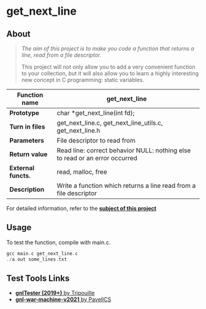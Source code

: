 # get_next_line

## About

> *The aim of this project is to make you code a function that returns a line, read from a file descriptor.*
>
> This project will not only allow you to add a very convenient function to your collection, but it will also allow you to learn a highly interesting new concept in C programming: static variables.

| **Function name**    | get_next_line                                                |
| -------------------- | ------------------------------------------------------------ |
| **Prototype**        | char *get_next_line(int fd);                                 |
| **Turn in files**    | get_next_line.c, get_next_line_utils.c, get_next_line.h      |
| **Parameters**       | File descriptor to read from                                 |
| **Return value**     | Read line:  correct behavior NULL: nothing else to read or an error occurred |
| **External functs.** | read, malloc, free                                           |
| **Description**      | Write a function which returns a line read from a file descriptor |

For detailed information, refer to the **[subject of this project](https://github.com/maximmihin/get_next_line/blob/main/en.subject.pdf)**

## Usage

To test the function, compile with main.c.

```c
gcc main.c get_next_line.c
./a.out some_lines.txt
```

## Test Tools Links

- [**gnlTester (2019+)** by Tripouille](https://github.com/Tripouille/gnlTester)
- [**gnl-war-machine-v2021** by PavelICS](https://github.com/PavelICS/gnl-war-machine-v2019)